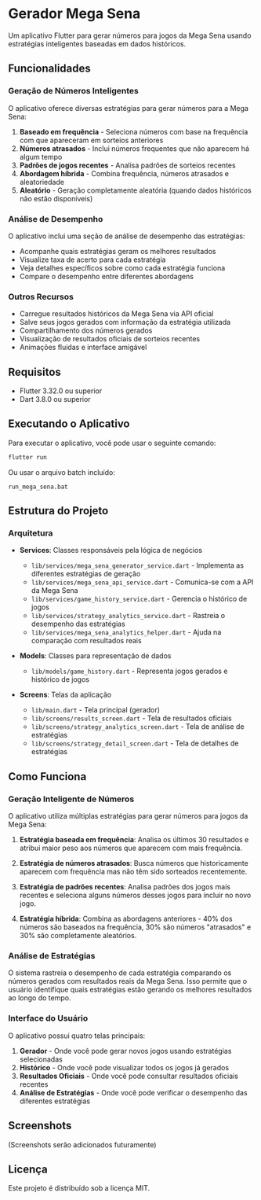 # Gerador Mega Sena

Um aplicativo Flutter para gerar números para jogos da Mega Sena usando estratégias inteligentes baseadas em dados históricos.

## Funcionalidades

### Geração de Números Inteligentes

O aplicativo oferece diversas estratégias para gerar números para a Mega Sena:

1. **Baseado em frequência** - Seleciona números com base na frequência com que apareceram em sorteios anteriores
2. **Números atrasados** - Inclui números frequentes que não aparecem há algum tempo
3. **Padrões de jogos recentes** - Analisa padrões de sorteios recentes
4. **Abordagem híbrida** - Combina frequência, números atrasados e aleatoriedade
5. **Aleatório** - Geração completamente aleatória (quando dados históricos não estão disponíveis)

### Análise de Desempenho

O aplicativo inclui uma seção de análise de desempenho das estratégias:

- Acompanhe quais estratégias geram os melhores resultados
- Visualize taxa de acerto para cada estratégia
- Veja detalhes específicos sobre como cada estratégia funciona
- Compare o desempenho entre diferentes abordagens

### Outros Recursos

- Carregue resultados históricos da Mega Sena via API oficial
- Salve seus jogos gerados com informação da estratégia utilizada
- Compartilhamento dos números gerados
- Visualização de resultados oficiais de sorteios recentes
- Animações fluidas e interface amigável

## Requisitos

- Flutter 3.32.0 ou superior
- Dart 3.8.0 ou superior

## Executando o Aplicativo

Para executar o aplicativo, você pode usar o seguinte comando:

```bash
flutter run
```

Ou usar o arquivo batch incluído:

```
run_mega_sena.bat
```

## Estrutura do Projeto

### Arquitetura

- **Services**: Classes responsáveis pela lógica de negócios
  - `lib/services/mega_sena_generator_service.dart` - Implementa as diferentes estratégias de geração
  - `lib/services/mega_sena_api_service.dart` - Comunica-se com a API da Mega Sena
  - `lib/services/game_history_service.dart` - Gerencia o histórico de jogos
  - `lib/services/strategy_analytics_service.dart` - Rastreia o desempenho das estratégias
  - `lib/services/mega_sena_analytics_helper.dart` - Ajuda na comparação com resultados reais

- **Models**: Classes para representação de dados
  - `lib/models/game_history.dart` - Representa jogos gerados e histórico de jogos

- **Screens**: Telas da aplicação
  - `lib/main.dart` - Tela principal (gerador)
  - `lib/screens/results_screen.dart` - Tela de resultados oficiais
  - `lib/screens/strategy_analytics_screen.dart` - Tela de análise de estratégias
  - `lib/screens/strategy_detail_screen.dart` - Tela de detalhes de estratégias

## Como Funciona

### Geração Inteligente de Números

O aplicativo utiliza múltiplas estratégias para gerar números para jogos da Mega Sena:

1. **Estratégia baseada em frequência**: Analisa os últimos 30 resultados e atribui maior peso aos números que aparecem com mais frequência.

2. **Estratégia de números atrasados**: Busca números que historicamente aparecem com frequência mas não têm sido sorteados recentemente.

3. **Estratégia de padrões recentes**: Analisa padrões dos jogos mais recentes e seleciona alguns números desses jogos para incluir no novo jogo.

4. **Estratégia híbrida**: Combina as abordagens anteriores - 40% dos números são baseados na frequência, 30% são números "atrasados" e 30% são completamente aleatórios.

### Análise de Estratégias

O sistema rastreia o desempenho de cada estratégia comparando os números gerados com resultados reais da Mega Sena. Isso permite que o usuário identifique quais estratégias estão gerando os melhores resultados ao longo do tempo.

### Interface do Usuário

O aplicativo possui quatro telas principais:
1. **Gerador** - Onde você pode gerar novos jogos usando estratégias selecionadas
2. **Histórico** - Onde você pode visualizar todos os jogos já gerados
3. **Resultados Oficiais** - Onde você pode consultar resultados oficiais recentes
4. **Análise de Estratégias** - Onde você pode verificar o desempenho das diferentes estratégias

## Screenshots

(Screenshots serão adicionados futuramente)

## Licença

Este projeto é distribuído sob a licença MIT.
